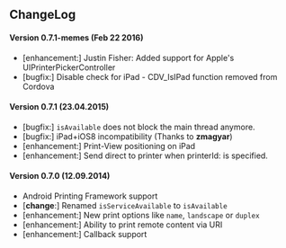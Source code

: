 ## ChangeLog
#### Version 0.7.1-memes (Feb 22 2016)
- [enhancement:] Justin Fisher: Added support for Apple's UIPrinterPickerController
- [bugfix:] Disable check for iPad - CDV_IsIPad function removed from Cordova

#### Version 0.7.1 (23.04.2015)
- [bugfix:] `isAvailable` does not block the main thread anymore.
- [bugfix:] iPad+iOS8 incompatibility (Thanks to __zmagyar__)
- [enhancement:] Print-View positioning on iPad
- [enhancement:] Send direct to printer when printerId: is specified.

#### Version 0.7.0 (12.09.2014)
- Android Printing Framework support
- [__change__:] Renamed `isServiceAvailable` to `isAvailable`
- [enhancement:] New print options like `name`, `landscape` or `duplex`
- [enhancement:] Ability to print remote content via URI
- [enhancement:] Callback support

